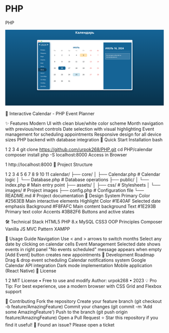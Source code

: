 # PHP
PHP

![Результат](https://raw.githubusercontent.com/urpok268/PHP/main/calendar/screen.png)


📅 Interactive Calendar - PHP Event Planner


✨ Features
Modern UI with clean blue/white color scheme
Month navigation with previous/next controls
Date selection with visual highlighting
Event management for scheduling appointments
Responsive design for all device sizes
PHP backend with database integration
🚀 Quick Start
Installation
bash


1
2
3
4
git clone https://github.com/urpok268/PHP.git
cd PHP/calendar
composer install
php -S localhost:8000
Access in Browser


1
http://localhost:8000
🧩 Project Structure


1
2
3
4
5
6
7
8
9
10
11
calendar/
├── core/
│   ├── Calendar.php    # Calendar logic
│   └── Database.php    # Database operations
├── public/
│   └── index.php       # Main entry point
├── assets/
│   ├── css/            # Stylesheets
│   └── images/         # Project images
├── config.php          # Configuration file
└── README.md           # Project documentation
🎨 Design System
Primary Color
#2563EB
Main interactive elements
Highlight Color
#1E40AF
Selected date emphasis
Background
#F8FAFC
Main content background
Text
#1E293B
Primary text color
Accents
#3B82F6
Buttons and active states

🛠️ Technical Stack
HTML5
PHP 8.x
MySQL
CSS3
OOP Principles
Composer
Vanilla JS
MVC Pattern
XAMPP

📌 Usage Guide
Navigation
Use < and > arrows to switch months
Select any date by clicking on calendar cells
Event Management
Selected date shows events in right panel
"No events scheduled" message appears when empty
[Add Event] button creates new appointments
🚧 Development Roadmap
Drag & drop event scheduling
Calendar notifications system
Google Calendar API integration
Dark mode implementation
Mobile application (React Native)
📜 License


1
2
MIT License • Free to use and modify
Author: urpok268 • 2023
💡 Pro Tip: For best experience, use a modern browser with CSS Grid and Flexbox support 

🤝 Contributing
Fork the repository
Create your feature branch (git checkout -b feature/AmazingFeature)
Commit your changes (git commit -m 'Add some AmazingFeature')
Push to the branch (git push origin feature/AmazingFeature)
Open a Pull Request
⭐ Star this repository if you find it useful!
🐞 Found an issue? Please open a ticket
